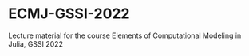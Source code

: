 # ECMJ-GSSI-2022
Lecture material for the course Elements of Computational Modeling in Julia, GSSI 2022
